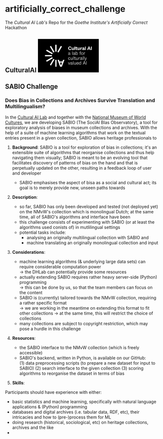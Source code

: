 # artificially_correct_challenge
The _Cultural AI Lab's_ Repo for the _Goethe Institute's_ _Artificially Correct_ Hackathon


## CulturalAI  <img src="https://github.com/valevo/artificially_correct_challenge/blob/main/logo_white.jpg" alt="CulturalAI Logo" width="200"/>


<!-- ![CulturalAI Logo](https://github.com/valevo/artificially_correct_challenge/blob/main/logo_white.jpg "CulturalAI Logo" =100x20) -->



## SABIO Challenge

### Does Bias in Collections and Archives Survive Translation and Multilingualism?

In the [Cultural AI Lab](https://www.cultural-ai.nl/) and together with the [National Museum of World Cultures](https://collectie.wereldculturen.nl/), we are developing SABIO (The SociAl BIas Observatory), a tool for exploratory analysis of biases in museum collections and archives. With the help of a suite of machine learning algorithms that work on the textual entries present in a given collection, SABIO allows heritage professionals to 





1. **Background**: SABIO is a tool for exploration of bias in collections; it's an extensible suite of algorithms that reorganise collections and thus help navigating them visually; SABIO is meant to be an evolving tool that facilitates discovery of patterns of bias on the hand and that is perpetually updated on the other, resulting in a feedback loop of user and developer 

   - SABIO emphasises the aspect of bisa as a social and cultural act; its goal is to merely provide new, unseen paths towards 

2. **Description**:
   - so far, SABIO has only been developed and tested (not deployed yet) on the NMvW's collection which is monolingual Dutch; at the same time, all of SABIO's algorithms and interface have been 
   - this challenge consists of experimenting with SABIO (or at least the algorithms used conists of) in mutlilingual settings
   - potential tasks include: 
     - analysing an originally multilingual collection with SABIO and 
     - machine translating an originally monolingual collection and input 


3. **Considerations**:
   - machine learning algorithms (& underlying large data sets) can require considerable computation power  
     -> the DHLab can potentially provide some resources
   - actually extending SABIO requires rather heavy server-side (Python) programming   
     -> this can be done by us, so that the team members can focus on the content
   - SABIO is (currently) tailored towards the NMvW collection, requiring a rather specific format   
     -> we are working in the meantime on extending this format to fit other collections -> at the same time, this will restrict the choice of collections 
   - many collections are subject to copyright restriction, which may pose a hurdle in this challenge

4. **Resources**:

   - the SABIO interface to the NMvW collection (which is freely accessible)
   - SABIO's backend, written in Python, is available on our GitHub:  
     (1) data preprocessing scripts (to prepare a new dataset for input to SABIO)
     (2) search interface to the given collection
     (3) scoring algorithms to reorganise the dataset in terms of bias

6. **Skills**:

 Participants should have experience with either:
 
   - basic statistics and machine learning, specifically with natural language applications & (Python) programming
   - databases and digital archives (i.e. tabular data, RDF, etc), their intricacies and how to (pre-)process them for ML
   - doing research (historical, sociological, etc) on heritage collections, archives and the like
   - 




